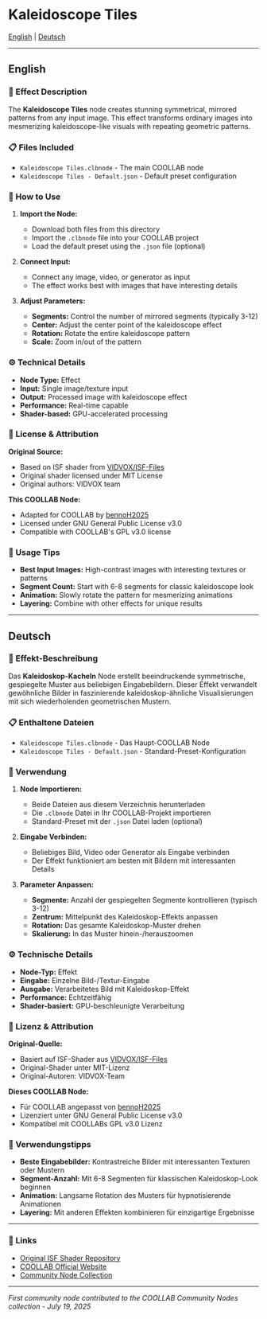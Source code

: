 # Kaleidoscope Tiles

[English](#english) | [Deutsch](#deutsch)

---

## English

### 🎨 Effect Description

The **Kaleidoscope Tiles** node creates stunning symmetrical, mirrored patterns from any input image. This effect transforms ordinary images into mesmerizing kaleidoscope-like visuals with repeating geometric patterns.

### 📋 Files Included

- `Kaleidoscope Tiles.clbnode` - The main COOLLAB node
- `Kaleidoscope Tiles - Default.json` - Default preset configuration

### 🚀 How to Use

1. **Import the Node:**
   - Download both files from this directory
   - Import the `.clbnode` file into your COOLLAB project
   - Load the default preset using the `.json` file (optional)

2. **Connect Input:**
   - Connect any image, video, or generator as input
   - The effect works best with images that have interesting details

3. **Adjust Parameters:**
   - **Segments:** Control the number of mirrored segments (typically 3-12)
   - **Center:** Adjust the center point of the kaleidoscope effect
   - **Rotation:** Rotate the entire kaleidoscope pattern
   - **Scale:** Zoom in/out of the pattern

### ⚙️ Technical Details

- **Node Type:** Effect
- **Input:** Single image/texture input
- **Output:** Processed image with kaleidoscope effect
- **Performance:** Real-time capable
- **Shader-based:** GPU-accelerated processing

### 📜 License & Attribution

**Original Source:**
- Based on ISF shader from [VIDVOX/ISF-Files](https://github.com/Vidvox/ISF-Files)
- Original shader licensed under MIT License
- Original authors: VIDVOX team

**This COOLLAB Node:**
- Adapted for COOLLAB by [bennoH2025](https://github.com/bennoH2025)
- Licensed under GNU General Public License v3.0
- Compatible with COOLLAB's GPL v3.0 license

### 🎯 Usage Tips

- **Best Input Images:** High-contrast images with interesting textures or patterns
- **Segment Count:** Start with 6-8 segments for classic kaleidoscope look
- **Animation:** Slowly rotate the pattern for mesmerizing animations
- **Layering:** Combine with other effects for unique results

---

## Deutsch

### 🎨 Effekt-Beschreibung

Das **Kaleidoskop-Kacheln** Node erstellt beeindruckende symmetrische, gespiegelte Muster aus beliebigen Eingabebildern. Dieser Effekt verwandelt gewöhnliche Bilder in faszinierende kaleidoskop-ähnliche Visualisierungen mit sich wiederholenden geometrischen Mustern.

### 📋 Enthaltene Dateien

- `Kaleidoscope Tiles.clbnode` - Das Haupt-COOLLAB Node
- `Kaleidoscope Tiles - Default.json` - Standard-Preset-Konfiguration

### 🚀 Verwendung

1. **Node Importieren:**
   - Beide Dateien aus diesem Verzeichnis herunterladen
   - Die `.clbnode` Datei in Ihr COOLLAB-Projekt importieren
   - Standard-Preset mit der `.json` Datei laden (optional)

2. **Eingabe Verbinden:**
   - Beliebiges Bild, Video oder Generator als Eingabe verbinden
   - Der Effekt funktioniert am besten mit Bildern mit interessanten Details

3. **Parameter Anpassen:**
   - **Segmente:** Anzahl der gespiegelten Segmente kontrollieren (typisch 3-12)
   - **Zentrum:** Mittelpunkt des Kaleidoskop-Effekts anpassen
   - **Rotation:** Das gesamte Kaleidoskop-Muster drehen
   - **Skalierung:** In das Muster hinein-/herauszoomen

### ⚙️ Technische Details

- **Node-Typ:** Effekt
- **Eingabe:** Einzelne Bild-/Textur-Eingabe
- **Ausgabe:** Verarbeitetes Bild mit Kaleidoskop-Effekt
- **Performance:** Echtzeitfähig
- **Shader-basiert:** GPU-beschleunigte Verarbeitung

### 📜 Lizenz & Attribution

**Original-Quelle:**
- Basiert auf ISF-Shader aus [VIDVOX/ISF-Files](https://github.com/Vidvox/ISF-Files)
- Original-Shader unter MIT-Lizenz
- Original-Autoren: VIDVOX-Team

**Dieses COOLLAB Node:**
- Für COOLLAB angepasst von [bennoH2025](https://github.com/bennoH2025)
- Lizenziert unter GNU General Public License v3.0
- Kompatibel mit COOLLABs GPL v3.0 Lizenz

### 🎯 Verwendungstipps

- **Beste Eingabebilder:** Kontrastreiche Bilder mit interessanten Texturen oder Mustern
- **Segment-Anzahl:** Mit 6-8 Segmenten für klassischen Kaleidoskop-Look beginnen
- **Animation:** Langsame Rotation des Musters für hypnotisierende Animationen
- **Layering:** Mit anderen Effekten kombinieren für einzigartige Ergebnisse

---

### 🔗 Links

- [Original ISF Shader Repository](https://github.com/Vidvox/ISF-Files)
- [COOLLAB Official Website](https://coollab-art.com/)
- [Community Node Collection](https://github.com/bennoH2025/COOLLAB-Community-Nodes)

---

*First community node contributed to the COOLLAB Community Nodes collection - July 19, 2025*
